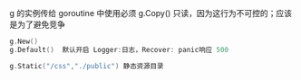 g 的实例传给 goroutine 中使用必须 g.Copy() 只读，因为这行为不可控的；应该是为了避免竞争

```go
g.New()
g.Default()  默认开启 Logger:日志，Recover: panic响应 500

g.Static("/css","./public") 静态资源目录
```
